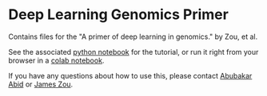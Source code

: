 # Deep Learning Genomics Primer

Contains files for the "A primer of deep learning in genomics." by Zou, et al.

See the associated [python notebook](https://github.com/abidlabs/deep-learning-genomics-primer/blob/master/Deep_Learning_in_Genomics_Primer_Public.ipynb) for the tutorial, or run it right from your browser in a [colab notebook](https://colab.research.google.com/drive/17E4h5aAOioh5DiTo7MZg4hpL6Z_0FyWr#scrollTo=eiiwjw4yhX0P).

 If you have any questions about how to use this, please contact [Abubakar Abid](a12d@stanford.edu) or [James Zou](jamesz@stanford.edu).
